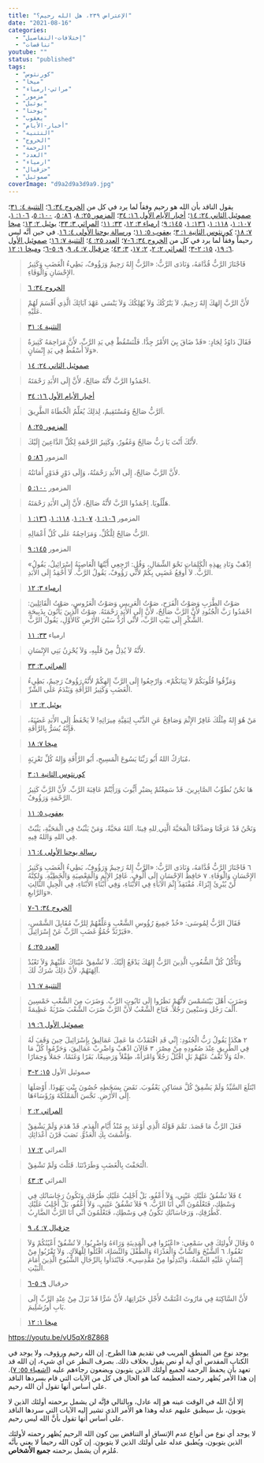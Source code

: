 ```yaml
---
title: "الإعتراض ٢٣٩، هل الله رحيم؟"
date: "2021-08-16"
categories: 
  - "إختلافات-التفاصيل"
  - "تناقضات"
youtube: ""
status: "published"
tags: 
  - "كورنثوس"
  - "ميخا"
  - "مراثي-ارمياء"
  - "مزمور"
  - "يوئيل"
  - "يوحنا"
  - "يعقوب"
  - "أخبار-الأيام"
  - "التثنية"
  - "الخروج"
  - "الرحمة"
  - "العدد"
  - "ارمياء"
  - "حزقيال"
  - "صموئيل"
coverImage: "d9a2d9a3d9a9.jpg"
---
```


يقول الناقد بأن الله هو رحيم وفقاً لما يرد في كل من [الخروج ٣٤: ٦](https://my.bible.com/bible/101/EXO.34.6)؛ [التثنية ٤: ٣١](https://my.bible.com/bible/101/DEU.4.31)؛ [صموئيل الثاني ٢٤: ١٤](https://my.bible.com/bible/101/2SA.24.14)؛ [أخبار الأيام الأول ١٦: ٣٤](https://my.bible.com/bible/101/1CH.16.34)؛ [المزمور ٢٥: ٨](https://my.bible.com/bible/101/PSA.25.8)، [٨٦: ٥](https://my.bible.com/bible/101/PSA.86.5)، [١٠٠: ٥](https://my.bible.com/bible/101/PSA.100.5)، [١٠٦: ١](https://my.bible.com/bible/101/PSA.106.1)، [١٠٧: ١](https://my.bible.com/bible/101/PSA.107.1)، [١١٨: ١](https://my.bible.com/bible/101/PSA.118.1)، [١٣٦: ١](https://my.bible.com/bible/101/PSA.136.1)، [١٤٥: ٩](https://my.bible.com/bible/101/PSA.1459)؛ [ارمياء ٣: ١٢](https://my.bible.com/bible/101/PSA.3.12)، [٣٣: ١١](https://my.bible.com/bible/101/PSA.33.11)؛ [المراثي ٣: ٣٣](https://my.bible.com/bible/101/LAM.3.33)؛ [يوئيل ٢: ١٣](https://my.bible.com/bible/101/JOL.2.13)؛ [ميخا ٧: ١٨](https://my.bible.com/bible/101/MIC.7.18)؛ [كورنثوس الثانية ١: ٣](https://my.bible.com/bible/101/2CO.1.3)؛ [يعقوب ٥: ١١](https://my.bible.com/bible/101/JAS.5.11)؛ و[رسالة يوحنا الأولى ٤: ١٦](https://my.bible.com/bible/101/1JN.4.16). في حين أنَّه ليس رحيماً وفقاً لما يرد في كل من [الخروج ٣٤: ٦-٧](https://my.bible.com/bible/101/EXO.34.6-7)؛ [العدد ٢٥: ٤](https://my.bible.com/bible/101/NUM.25.4)؛ [التثنية ٧: ١٦](https://my.bible.com/bible/101/DEU.7.16)؛ [صموئيل الأول ٦: ١٩](https://my.bible.com/bible/101/1SA.6.19)، [١٥: ٢-٣](https://my.bible.com/bible/101/1SA.15.2-3)؛ [المراثي ٢: ٢](https://my.bible.com/bible/101/LAM.2.2)، [٢: ١٧](https://my.bible.com/bible/101/LAM.2.17)، [٣: ٤٣](https://my.bible.com/bible/101/LAM.3.43)؛ [حزقيال ٧: ٤، ٩](https://my.bible.com/bible/101/EZK.7.4,9)، [٩: ٥-٦](https://my.bible.com/bible/101/EZK.9.5-6)؛ و[ميخا ١: ١٢](https://my.bible.com/bible/101/MIC.1.12).

> فَاجْتَازَ الرَّبُّ قُدَّامَهُ، وَنَادَى الرَّبُّ: «الرَّبُّ إِلهٌ رَحِيمٌ وَرَؤُوفٌ، بَطِيءُ الْغَضَبِ وَكَثِيرُ الإِحْسَانِ وَالْوَفَاءِ.

> [الخروج ٣٤: ٦](https://my.bible.com/bible/101/EXO.34.6)

> لأَنَّ الرَّبَّ إِلهَكَ إِلهٌ رَحِيمٌ، لاَ يَتْرُكُكَ وَلاَ يُهْلِكُكَ وَلاَ يَنْسَى عَهْدَ آبَائِكَ الَّذِي أَقْسَمَ لَهُمْ عَلَيْهِ.

> [التثنية ٤: ٣١](https://my.bible.com/bible/101/DEU.4.31)

> فَقَالَ دَاوُدُ لِجَادٍ: «قَدْ ضَاقَ بِيَ الأَمْرُ جِدًّا. فَلْنَسْقُطْ فِي يَدِ الرَّبِّ، لأَنَّ مَرَاحِمَهُ كَثِيرَةٌ وَلاَ أَسْقُطْ فِي يَدِ إِنْسَانٍ».

> [صموئيل الثاني ٢٤: ١٤](https://my.bible.com/bible/101/2SA.24.14)

> احْمَدُوا الرَّبَّ لأَنَّهُ صَالِحٌ، لأَنَّ إِلَى الأَبَدِ رَحْمَتَهُ.

> [أخبار الأيام الأول ١٦: ٣٤](https://my.bible.com/bible/101/1CH.16.34)

> اَلرَّبُّ صَالِحٌ وَمُسْتَقِيمٌ، لِذلِكَ يُعَلِّمُ الْخُطَاةَ الطَّرِيقَ.

> [المزمور ٢٥: ٨](https://my.bible.com/bible/101/PSA.25.8)

> لأَنَّكَ أَنْتَ يَا رَبُّ صَالِحٌ وَغَفُورٌ، وَكَثِيرُ الرَّحْمَةِ لِكُلِّ الدَّاعِينَ إِلَيْكَ.

> المزمور [٨٦: ٥](https://my.bible.com/bible/101/PSA.86.5)

> لأَنَّ الرَّبَّ صَالِحٌ، إِلَى الأَبَدِ رَحْمَتُهُ، وَإِلَى دَوْرٍ فَدَوْرٍ أَمَانَتُهُ.

> المزمور [١٠٠: ٥](https://my.bible.com/bible/101/PSA.100.5)

> هَلِّلُويَا. اِحْمَدُوا الرَّبَّ لأَنَّهُ صَالِحٌ، لأَنَّ إِلَى الأَبَدِ رَحْمَتَهُ.

> المزمور [١٠٦: ١](https://my.bible.com/bible/101/PSA.106.1)، [١٠٧: ١](https://my.bible.com/bible/101/PSA.107.1)، [١١٨: ١](https://my.bible.com/bible/101/PSA.118.1)، [١٣٦: ١](https://my.bible.com/bible/101/PSA.136.1)

> الرَّبُّ صَالِحٌ لِلْكُلِّ، وَمَرَاحِمُهُ عَلَى كُلِّ أَعْمَالِهِ.

> المزمور [١٤٥: ٩](https://my.bible.com/bible/101/PSA.1459)

> «اِذْهَبْ وَنَادِ بِهذِهِ الْكَلِمَاتِ نَحْوَ الشِّمَالِ، وَقُلِ: ارْجِعِي أَيَّتُهَا الْعَاصِيَةُ إِسْرَائِيلُ، يَقُولُ الرَّبُّ. لاَ أُوقِعُ غَضَبِي بِكُمْ لأَنِّي رَؤُوفٌ، يَقُولُ الرَّبُّ. لاَ أَحْقِدُ إِلَى الأَبَدِ.

> [ارمياء ٣: ١٢](https://my.bible.com/bible/101/PSA.3.12)

> صَوْتُ الطَّرَبِ وَصَوْتُ الْفَرَحِ، صَوْتُ الْعَرِيسِ وَصَوْتُ الْعَرُوسِ، صَوْتُ الْقَائِلِينَ: احْمَدُوا رَبَّ الْجُنُودِ لأَنَّ الرَّبَّ صَالِحٌ، لأَنَّ إِلَى الأَبَدِ رَحْمَتَهُ. صَوْتُ الَّذِينَ يَأْتُونَ بِذَبِيحَةِ الشُّكْرِ إِلَى بَيْتِ الرَّبِّ، لأَنِّي أَرُدُّ سَبْيَ الأَرْضِ كَالأَوَّلِ، يَقُولُ الرَّبُّ.

> ارمياء [٣٣: ١١](https://my.bible.com/bible/101/PSA.33.11)

> لأَنَّهُ لاَ يُذِلُّ مِنْ قَلْبِهِ، وَلاَ يُحْزِنُ بَنِي الإِنْسَانِ.

> [المراثي ٣: ٣٣](https://my.bible.com/bible/101/LAM.3.33)

> وَمَزِّقُوا قُلُوبَكُمْ لاَ ثِيَابَكُمْ». وَارْجِعُوا إِلَى الرَّبِّ إِلهِكُمْ لأَنَّهُ رَؤُوفٌ رَحِيمٌ، بَطِيءُ الْغَضَبِ وَكَثِيرُ الرَّأْفَةِ وَيَنْدَمُ عَلَى الشَّرِّ.

>  [يوئيل ٢: ١٣](https://my.bible.com/bible/101/JOL.2.13)

> مَنْ هُوَ إِلهٌ مِثْلُكَ غَافِرٌ الإِثْمَ وَصَافِحٌ عَنِ الذَّنْبِ لِبَقِيَّةِ مِيرَاثِهِ! لاَ يَحْفَظُ إِلَى الأَبَدِ غَضَبَهُ، فَإِنَّهُ يُسَرُّ بِالرَّأْفَةِ.

> [ميخا ٧: ١٨](https://my.bible.com/bible/101/MIC.7.18)

> مُبَارَكٌ اللهُ أَبُو رَبِّنَا يَسُوعَ الْمَسِيحِ، أَبُو الرَّأْفَةِ وَإِلهُ كُلِّ تَعْزِيَةٍ،

> [كورنثوس الثانية ١: ٣](https://my.bible.com/bible/101/2CO.1.3)

> هَا نَحْنُ نُطَوِّبُ الصَّابِرِينَ. قَدْ سَمِعْتُمْ بِصَبْرِ أَيُّوبَ وَرَأَيْتُمْ عَاقِبَةَ الرَّبِّ. لأَنَّ الرَّبَّ كَثِيرُ الرَّحْمَةِ وَرَؤُوفٌ.

> [يعقوب ٥: ١١](https://my.bible.com/bible/101/JAS.5.11)

> وَنَحْنُ قَدْ عَرَفْنَا وَصَدَّقْنَا الْمَحَبَّةَ الَّتِي ِللهِ فِينَا. اَللهُ مَحَبَّةٌ، وَمَنْ يَثْبُتْ فِي الْمَحَبَّةِ، يَثْبُتْ فِي اللهِ وَاللهُ فِيهِ.

> [رسالة يوحنا الأولى ٤: ١٦](https://my.bible.com/bible/101/1JN.4.16)

> ٦ فَاجْتَازَ الرَّبُّ قُدَّامَهُ، وَنَادَى الرَّبُّ: «الرَّبُّ إِلهٌ رَحِيمٌ وَرَؤُوفٌ، بَطِيءُ الْغَضَبِ وَكَثِيرُ الإِحْسَانِ وَالْوَفَاءِ. ٧ حَافِظُ الإِحْسَانِ إِلَى أُلُوفٍ. غَافِرُ الإِثْمِ وَالْمَعْصِيَةِ وَالْخَطِيَّةِ. وَلكِنَّهُ لَنْ يُبْرِئَ إِبْرَاءً. مُفْتَقِدٌ إِثْمَ الآبَاءِ فِي الأَبْنَاءِ، وَفِي أَبْنَاءِ الأَبْنَاءِ، فِي الْجِيلِ الثَّالِثِ وَالرَّابعِ».

> [الخروج ٣٤: ٦-٧](https://my.bible.com/bible/101/EXO.34.6-7)

> فَقَالَ الرَّبُّ لِمُوسَى: «خُذْ جَمِيعَ رُؤُوسِ الشَّعْبِ وَعَلِّقْهُمْ لِلرَّبِّ مُقَابِلَ الشَّمْسِ، فَيَرْتَدَّ حُمُوُّ غَضَبِ الرَّبِّ عَنْ إِسْرَائِيلَ».

> [العدد ٢٥: ٤](https://my.bible.com/bible/101/NUM.25.4)

> وَتَأْكُلُ كُلَّ الشُّعُوبِ الَّذِينَ الرَّبُّ إِلهُكَ يَدْفَعُ إِلَيْكَ. لاَ تُشْفِقْ عَيْنَاكَ عَلَيْهِمْ وَلاَ تَعْبُدْ آلِهَتَهُمْ، لأَنَّ ذلِكَ شَرَكٌ لَكَ.

> [التثنية ٧: ١٦](https://my.bible.com/bible/101/DEU.7.16)

> وَضَرَبَ أَهْلَ بَيْتَشَمْسَ لأَنَّهُمْ نَظَرُوا إِلَى تَابُوتِ الرَّبِّ. وَضَرَبَ مِنَ الشَّعْبِ خَمْسِينَ أَلْفَ رَجُل وَسَبْعِينَ رَجُلاً. فَنَاحَ الشَّعْبُ لأَنَّ الرَّبَّ ضَرَبَ الشَّعْبَ ضَرْبَةً عَظِيمَةً.

> [صموئيل الأول ٦: ١٩](https://my.bible.com/bible/101/1SA.6.19)

> ٢ هكَذَا يَقُولُ رَبُّ الْجُنُودِ: إِنِّي قَدِ افْتَقَدْتُ مَا عَمِلَ عَمَالِيقُ بِإِسْرَائِيلَ حِينَ وَقَفَ لَهُ فِي الطَّرِيقِ عِنْدَ صُعُودِهِ مِنْ مِصْرَ. ٣ فَالآنَ اذْهَبْ وَاضْرِبْ عَمَالِيقَ، وَحَرِّمُوا كُلَّ مَا لَهُ وَلاَ تَعْفُ عَنْهُمْ بَلِ اقْتُلْ رَجُلاً وَامْرَأَةً، طِفْلاً وَرَضِيعًا، بَقَرًا وَغَنَمًا، جَمَلاً وَحِمَارًا».

> صموئيل الأول [١٥: ٢-٣](https://my.bible.com/bible/101/1SA.15.2-3)

> ابْتَلَعَ السَّيِّدُ وَلَمْ يَشْفِقْ كُلَّ مَسَاكِنِ يَعْقُوبَ. نَقَضَ بِسَخَطِهِ حُصُونَ بِنْتِ يَهُوذَا. أَوْصَلَهَا إِلَى الأَرْضِ. نَجَّسَ الْمَمْلَكَةَ وَرُؤَسَاءَهَا.

> [المراثي ٢: ٢](https://my.bible.com/bible/101/LAM.2.2)

> فَعَلَ الرَّبُّ مَا قَصَدَ. تَمَّمَ قَوْلَهُ الَّذِي أَوْعَدَ بِهِ مُنْذُ أَيَّامِ الْقِدَمِ. قَدْ هَدَمَ وَلَمْ يَشْفِقْ وَأَشْمَتَ بِكِ الْعَدُوَّ. نَصَبَ قَرْنَ أَعْدَائِكِ.

> المراثي [٢: ١٧](https://my.bible.com/bible/101/LAM.2.17)

> الْتَحَفْتَ بِالْغَضَبِ وَطَرَدْتَنَا. قَتَلْتَ وَلَمْ تَشْفِقْ.

> المراثي [٣: ٤٣](https://my.bible.com/bible/101/LAM.3.43)

> ٤ فَلاَ تَشْفُقُ عَلَيْكِ عَيْنِي، وَلاَ أَعْفُو، بَلْ أَجْلِبُ عَلَيْكِ طُرُقَكِ وَتَكُونُ رَجَاسَاتُكِ فِي وَسْطِكِ، فَتَعْلَمُونَ أَنِّي أَنَا الرَّبُّ. ٩ فَلاَ تَشْفُقُ عَيْنِي، وَلاَ أَعْفُو، بَلْ أَجْلِبُ عَلَيْكِ كَطُرُقِكِ، وَرَجَاسَاتُكِ تَكُونُ فِي وَسْطِكِ، فَتَعْلَمُونَ أَنِّي أَنَا الرَّبُّ الضَّارِبُ.

> [حزقيال ٧: ٤، ٩](https://my.bible.com/bible/101/EZK.7.4,9)

> ٥ وَقَالَ لأُولئِكَ فِي سَمْعِي: «اعْبُرُوا فِي الْمَدِينَةِ وَرَاءَهُ وَاضْرِبُوا. لاَ تُشْفُقْ أَعْيُنُكُمْ وَلاَ تَعْفُوا. ٦ اَلشَّيْخَ وَالشَّابَّ وَالْعَذْرَاءَ وَالطِّفْلَ وَالنِّسَاءَ، اقْتُلُوا لِلْهَلاَكِ. وَلاَ تَقْرُبُوا مِنْ إِنْسَانٍ عَلَيْهِ السِّمَةُ، وَابْتَدِئُوا مِنْ مَقْدِسِي». فَابْتَدَأُوا بِالرِّجَالِ الشُّيُوخِ الَّذِينَ أَمَامَ الْبَيْتِ.

> حرقيال [٩: ٥-٦](https://my.bible.com/bible/101/EZK.9.5-6)

> لأَنَّ السَّاكِنَةَ فِي مَارُوثَ اغْتَمَّتْ لأَجْلِ خَيْرَاتِهَا، لأَنَّ شَرًّا قَدْ نَزَلَ مِنْ عِنْدِ الرَّبِّ إِلَى بَابِ أُورُشَلِيمَ.

> [ميخا ١: ١٢](https://my.bible.com/bible/101/MIC.1.12)

https://youtu.be/vU5qXr8Z868

يوجد نوع من المنطق المريب في تقديم هذا الطرح. إن الله رحيم ورؤوف، ولا يوجد في الكتاب المقدس أي آية أو نص يقول بخلاف ذلك. بصرف النظر عن أي شيء، إن الله قد تعهد بأن يحفظ الرحمة لجميع أولئك الذين يتوبون ويضعون رجاءهم عليه ([اشعياء ٥٥: ٧](https://my.bible.com/bible/101/ISA.55.7)). إن هذا الأمر يُظهر رحمته العظيمة كما هو الحال في كل من الآيات التي قام بسردها الناقد على أساس أنها تقول أن الله رحيم.

إلا أنَّ الله في الوقت عينه هو إله عادل، وبالتالي فإنَّه لن يشمل برحمته أولئك الذين لا يتوبون، بل سيطبق عليهم عدله وهذا هو الأمر الذي تشير إليه الآيات التي سردها الناقد على أساس أنها تقول بأنَّ الله ليس رحيم. 

لا يوجد أي نوع من أنواع عدم الإتساق أو التناقض بين كون الله الرحيم يُظهر رحمته لأولئك الذين يتوبون، ويُطبق عدله على أولئك الذين لا يتوبون. إن كَون الله رحيماً لا يعني بأنَّه مُلزم أن يشمل برحمته **جميع الأشخاص**.
